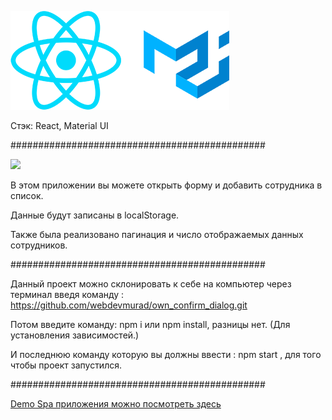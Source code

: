 ![alt text](/public/stek.png)

Стэк: React, Material UI 

##############################################

![](functional.gif)

В этом приложении вы можете открыть форму и добавить сотрудника в список.

Данные будут записаны в localStorage. 

Также была реализовано пагинация и число отображаемых данных сотрудников. 

##############################################

Данный проект можно склонировать к себе на компьютер через терминал введя команду : https://github.com/webdevmurad/own_confirm_dialog.git

Потом введите команду: npm i или npm install, разницы нет. (Для установления зависимостей.)

И последнюю команду которую вы должны ввести : npm start , для того чтобы проект запустился.

##############################################

[Demo Spa приложения можно посмотреть здесь](https://webdevmurad.github.io/own_confirm_dialog/)